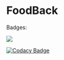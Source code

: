 # FoodBack 


Badges:

  <img src="https://travis-ci.com/danielgranhao/FoodBack.svg?token=eWC6sp1AzxknhGp2SGNi&branch=master">

  [![Codacy Badge](https://api.codacy.com/project/badge/Grade/dc746bf72a734209b9114041b64886ad)](https://www.codacy.com?utm_source=github.com&amp;utm_medium=referral&amp;utm_content=danielgranhao/FoodBack&amp;utm_campaign=Badge_Grade)
